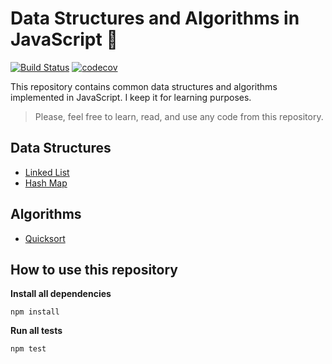 # Data Structures and Algorithms in JavaScript :rocket:

[![Build Status](https://travis-ci.org/bernardopacheco/javascript-data-structures-algorithms.svg?branch=master)](https://travis-ci.org/bernardopacheco/javascript-data-structures-algorithms)
[![codecov](https://img.shields.io/codecov/c/github/bernardopacheco/javascript-data-structures-algorithms)](https://codecov.io/gh/bernardopacheco/javascript-data-structures-algorithms)

This repository contains common data structures and algorithms implemented in JavaScript. I keep it for learning purposes.

> Please, feel free to learn, read, and use any code from this repository.

## Data Structures

* [Linked List](src/data-structures/linked-list/)
* [Hash Map](src/data-structures/hash-map/)

## Algorithms

* [Quicksort](src/algorithms/quicksort/)

## How to use this repository

**Install all dependencies**
```
npm install
```

**Run all tests**
```
npm test
